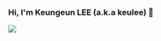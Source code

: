 ### Hi, I'm Keungeun LEE (a.k.a keulee) 👋

<!--
**keulee/keulee** is a ✨ _special_ ✨ repository because its `README.md` (this file) appears on your GitHub profile.

Here are some ideas to get you started:

- 🔭 I’m currently working on ...
- 🌱 I’m currently learning ...
- 👯 I’m looking to collaborate on ...
- 🤔 I’m looking for help with ...
- 💬 Ask me about ...
- 📫 How to reach me: ...
- 😄 Pronouns: ...
- ⚡ Fun fact: ...
-->
<a href="https://profile.intra.42.fr/users/keulee" target="_blank"><img src="https://img.shields.io/badge/42-000000?style=plat&logo=42Paris&logoColor=white"/></a>
